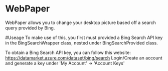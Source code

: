 # WebPaper
WebPaper allows you to change your desktop picture based off a search query provided by Bing.

#Useage
To make use of this, you first must provided a Bing Search API key in the BingSearchWrapper class, 
nested under BingSearchProvided class. 

To obtain a Bing Search API key, you can follow this website: https://datamarket.azure.com/dataset/bing/search
Login/Create an account and generate a key under 'My Account' -> 'Account Keys'
